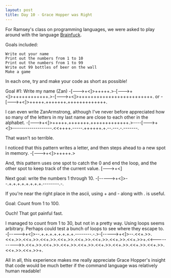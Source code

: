 ```yaml
---
layout: post
title: Day 10 - Grace Hopper was Right
---
```


For Ramsey's class on programming languages, we were asked to play around with the language [Brainfuck](http://copy.sh/brainfuck/). 

Goals included:

    Write out your name
    Print out the numbers from 1 to 10
    Print out the numbers from 1 to 99
    Write out 99 bottles of beer on the wall
    Make a game

In each one, try and make your code as short as possible!


Goal #1: Write my name (Zan)
-[--->+<]>+++++.>-[--->+<]>++++++++++++.>-[--->+<]>+++++++++++++++++++++++++.
or
-[--->+<]>+++++.+++++++.+++++++++++++.

I can even write ZanArmstrong, although I've never before appreciated how so many of the letters in my last name are close to each other in the alphabet. 
-[--->+<]>+++++.+++++++.+++++++++++++.>----[--->+<]>-------------------.<<++++.-----.++++++.+.--.---.-.-------.

That wasn't so terrible. 

I noticed that this pattern writes a letter, and then steps ahead to a new spot in memory. 
-[--->+<]>+++++.>

And, this pattern uses one spot to catch the 0 and end the loop, and the other spot to keep track of the current value. 
[--->+<]

Next goal: write the numbers 1 through 10. 
-[----->+<]>--.+.+.+.+.+.+.+.+.--------.-.

If you're near the right place in the ascii, using + and - along with . is useful. 

Goal: Count from 1 to 100. 

Ouch!  That got painful fast. 

I managed to count from 1 to 30, but not in a pretty way. Using loops seems arbitrary. Perhaps could test a bunch of loops to see where they escape to. 
-[----->+<]>--.+.+.+.+.+.+.+.+.--------.-.>-[----->+<]>--.<<+.>>.<<+.>>.<<+.>>.<<+.>>.<<+.>>.<<+.>>.<<+.>>.<<+.>>.<<+.>>+.<<---------->>.<<+.>>.<<+.>>.<<+.>>.<<+.>>.<<+.>>.<<+.>>.<<+.>>.<<+.>>.<<+.>>.<<+.>>+.

All in all, this experience makes me really appreciate Grace Hopper's insight that code would be much better if the command language was relatively human readable!
